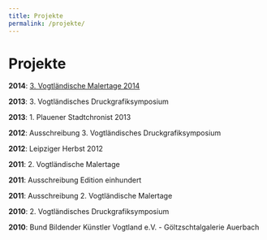 ```yaml
---
title: Projekte
permalink: /projekte/
---
```

# Projekte

__2014__: [3. Vogtländische Malertage 2014](/vogtlaendische-malertage-2014)

__2013__: 3. Vogtländisches Druckgrafiksymposium

__2013__: 1. Plauener Stadtchronist 2013

__2012__: Ausschreibung 3. Vogtländisches Druckgrafiksymposium

__2012__: Leipziger Herbst 2012

__2011__: 2. Vogtländische Malertage

__2011__: Ausschreibung Edition einhundert

__2011__: Ausschreibung 2. Vogtländische Malertage

__2010__: 2. Vogtländisches Druckgrafiksymposium

__2010__: Bund Bildender Künstler Vogtland e.V. - Göltzschtalgalerie Auerbach

